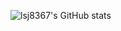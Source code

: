 <!-- ### Hi there 👋 -->

![lsj8367's GitHub stats](https://github-readme-stats.vercel.app/api?username=lsj8367&show_icons=true&theme=gruvbox)
